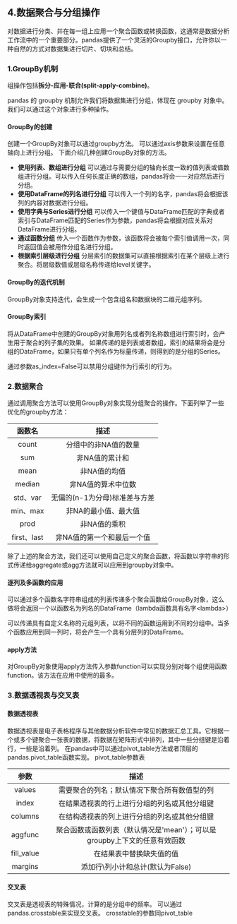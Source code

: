 ## 4.数据聚合与分组操作

对数据进行分类、并在每一组上应用一个聚合函数或转换函数，这通常是数据分析工作流中的一个重要部分。pandas提供了一个灵活的Groupby接口，允许你以一种自然的方式对数据集进行切片、切块和总结。

### 1.GroupBy机制

组操作包括**拆分-应用-联合(split-apply-combine)**。

pandas 的 groupby 机制允许我们将数据集进行分组，体现在 groupby 对象中。我们可以通过这个对象进行多种操作。

#### GroupBy的创建

创建一个GroupBy对象可以通过groupby方法。
可以通过axis参数来设置在任意轴向上进行分组。
下面介绍几种创建GroupBy对象的方法。

- **使用列表、数组进行分组**
可以通过与需要分组的轴向长度一致的值列表或值数组进行分组。可以传入任何长度正确的数组，pandas将会一一对应然后进行分组。
- **使用DataFrame的列名进行分组**
可以传入一个列的名字，pandas将会根据该列的内容对数据进行分组。
- **使用字典与Series进行分组**
可以传入一个键值与DataFrame匹配的字典或者索引与DataFrame匹配的Series作为参数，pandas将会根据对应关系对DataFrame进行分组。
- **通过函数分组**
传入一个函数作为参数，该函数将会被每个索引值调用一次，同时返回值会被用作分组名进行分组。
- **根据索引层级进行分组**
分层索引的数据集可以直接根据索引在某个层级上进行聚合。将层级数值或层级名称传递给level关键字。

#### GroupBy的迭代机制

GroupBy对象支持迭代，会生成一个包含组名和数据块的二维元组序列。

#### GroupBy索引

将从DataFrame中创建的GroupBy对象用列名或者列名称数组进行索引时，会产生用于聚合的列子集的效果。
如果传递的是列表或者数组，索引的结果将会是分组的DataFrame，如果只有单个列名作为标量传递，则得到的是分组的Series。

通过参数as_index=False可以禁用分组键作为行索引的行为。

### 2.数据聚合

通过调用聚合方法可以使用GroupBy对象实现分组聚合的操作。下面列举了一些优化的groupby方法：

|函数名|描述|
|:--:|:--:|
|count|分组中的非NA值的数量|
|sum|非NA值的累计和|
|mean|非NA值的均值|
|median|非NA值的算术中位数|
|std、var|无偏的(n-1为分母)标准差与方差|
|min、max|非NA的最小值、最大值|
|prod|非NA值的乘积|
|first、last|非NA值的第一个和最后一个值|

除了上述的聚合方法，我们还可以使用自己定义的聚合函数，将函数以字符串的形式传递给aggregate或agg方法就可以应用到groupby对象中。

#### 逐列及多函数的应用

可以通过多个函数名字符串组成的列表传递多个聚合函数给GroupBy对象，这么做将会返回一个以函数名为列名的DataFrame（lambda函数具有名字\<lambda\>）

可以传递具有自定义名称的元组列表，以将不同的函数运用到不同的分组中。当多个函数应用到同一列时，将会产生一个具有分层列的DataFrame。

#### apply方法

对GroupBy对象使用apply方法传入参数function可以实现分别对每个组使用函数function。该方法在应用中使用的最多。

### 3.数据透视表与交叉表

#### 数据透视表

数据透视表是电子表格程序与其他数据分析软件中常见的数据汇总工具。它根据一个或多个键聚合一张表的数据，将数据在矩阵形式中排列，其中一些分组键是沿着行，一些是沿着列。
在pandas中可以通过pivot_table方法或者顶层的pandas.pivot_table函数实现。
pivot_table参数表

|参数|描述|
|:--:|:--:|
|values|需要聚合的列名；默认情况下聚合所有数值型的列|
|index|在结果透视表的行上进行分组的列名或其他分组键|
|columns|在结构透视表的列上进行分组的列名或其他分组键|
|aggfunc|聚合函数或函数列表（默认情况是'mean'）；可以是groupby上下文的任意有效函数|
|fill_value|在结果表中替换缺失值的值|
|margins|添加行\列小计和总计(默认为False)|

#### 交叉表

交叉表是透视表的特殊情况，计算的是分组中的频率。
可以通过pandas.crosstable来实现交叉表。
crosstable的参数同pivot_table

